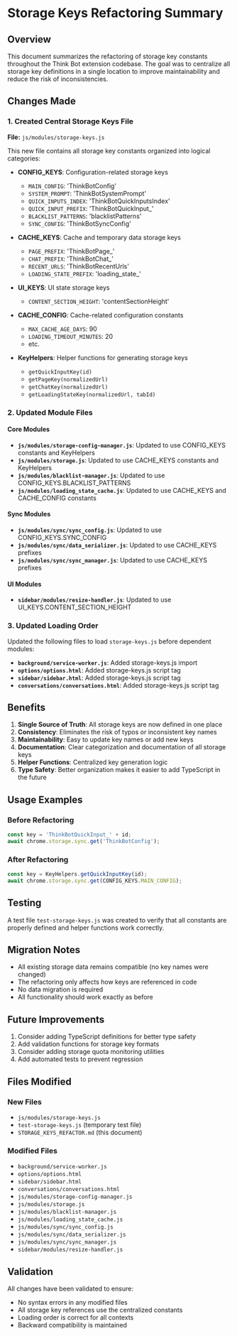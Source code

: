 # Storage Keys Refactoring Summary

## Overview
This document summarizes the refactoring of storage key constants throughout the Think Bot extension codebase. The goal was to centralize all storage key definitions in a single location to improve maintainability and reduce the risk of inconsistencies.

## Changes Made

### 1. Created Central Storage Keys File
**File:** `js/modules/storage-keys.js`

This new file contains all storage key constants organized into logical categories:

- **CONFIG_KEYS**: Configuration-related storage keys
  - `MAIN_CONFIG`: 'ThinkBotConfig'
  - `SYSTEM_PROMPT`: 'ThinkBotSystemPrompt'
  - `QUICK_INPUTS_INDEX`: 'ThinkBotQuickInputsIndex'
  - `QUICK_INPUT_PREFIX`: 'ThinkBotQuickInput_'
  - `BLACKLIST_PATTERNS`: 'blacklistPatterns'
  - `SYNC_CONFIG`: 'ThinkBotSyncConfig'

- **CACHE_KEYS**: Cache and temporary data storage keys
  - `PAGE_PREFIX`: 'ThinkBotPage_'
  - `CHAT_PREFIX`: 'ThinkBotChat_'
  - `RECENT_URLS`: 'ThinkBotRecentUrls'
  - `LOADING_STATE_PREFIX`: 'loading_state_'

- **UI_KEYS**: UI state storage keys
  - `CONTENT_SECTION_HEIGHT`: 'contentSectionHeight'

- **CACHE_CONFIG**: Cache-related configuration constants
  - `MAX_CACHE_AGE_DAYS`: 90
  - `LOADING_TIMEOUT_MINUTES`: 20
  - etc.

- **KeyHelpers**: Helper functions for generating storage keys
  - `getQuickInputKey(id)`
  - `getPageKey(normalizedUrl)`
  - `getChatKey(normalizedUrl)`
  - `getLoadingStateKey(normalizedUrl, tabId)`

### 2. Updated Module Files

#### Core Modules
- **`js/modules/storage-config-manager.js`**: Updated to use CONFIG_KEYS constants and KeyHelpers
- **`js/modules/storage.js`**: Updated to use CACHE_KEYS constants and KeyHelpers
- **`js/modules/blacklist-manager.js`**: Updated to use CONFIG_KEYS.BLACKLIST_PATTERNS
- **`js/modules/loading_state_cache.js`**: Updated to use CACHE_KEYS and CACHE_CONFIG constants

#### Sync Modules
- **`js/modules/sync/sync_config.js`**: Updated to use CONFIG_KEYS.SYNC_CONFIG
- **`js/modules/sync/data_serializer.js`**: Updated to use CACHE_KEYS prefixes
- **`js/modules/sync/sync_manager.js`**: Updated to use CACHE_KEYS prefixes

#### UI Modules
- **`sidebar/modules/resize-handler.js`**: Updated to use UI_KEYS.CONTENT_SECTION_HEIGHT

### 3. Updated Loading Order

Updated the following files to load `storage-keys.js` before dependent modules:

- **`background/service-worker.js`**: Added storage-keys.js import
- **`options/options.html`**: Added storage-keys.js script tag
- **`sidebar/sidebar.html`**: Added storage-keys.js script tag
- **`conversations/conversations.html`**: Added storage-keys.js script tag

## Benefits

1. **Single Source of Truth**: All storage keys are now defined in one place
2. **Consistency**: Eliminates the risk of typos or inconsistent key names
3. **Maintainability**: Easy to update key names or add new keys
4. **Documentation**: Clear categorization and documentation of all storage keys
5. **Helper Functions**: Centralized key generation logic
6. **Type Safety**: Better organization makes it easier to add TypeScript in the future

## Usage Examples

### Before Refactoring
```javascript
const key = 'ThinkBotQuickInput_' + id;
await chrome.storage.sync.get('ThinkBotConfig');
```

### After Refactoring
```javascript
const key = KeyHelpers.getQuickInputKey(id);
await chrome.storage.sync.get(CONFIG_KEYS.MAIN_CONFIG);
```

## Testing

A test file `test-storage-keys.js` was created to verify that all constants are properly defined and helper functions work correctly.

## Migration Notes

- All existing storage data remains compatible (no key names were changed)
- The refactoring only affects how keys are referenced in code
- No data migration is required
- All functionality should work exactly as before

## Future Improvements

1. Consider adding TypeScript definitions for better type safety
2. Add validation functions for storage key formats
3. Consider adding storage quota monitoring utilities
4. Add automated tests to prevent regression

## Files Modified

### New Files
- `js/modules/storage-keys.js`
- `test-storage-keys.js` (temporary test file)
- `STORAGE_KEYS_REFACTOR.md` (this document)

### Modified Files
- `background/service-worker.js`
- `options/options.html`
- `sidebar/sidebar.html`
- `conversations/conversations.html`
- `js/modules/storage-config-manager.js`
- `js/modules/storage.js`
- `js/modules/blacklist-manager.js`
- `js/modules/loading_state_cache.js`
- `js/modules/sync/sync_config.js`
- `js/modules/sync/data_serializer.js`
- `js/modules/sync/sync_manager.js`
- `sidebar/modules/resize-handler.js`

## Validation

All changes have been validated to ensure:
- No syntax errors in any modified files
- All storage key references use the centralized constants
- Loading order is correct for all contexts
- Backward compatibility is maintained
